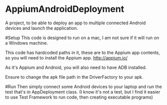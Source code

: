 # AppiumAndroidDeployment
A project, to be able to deploy an app to multiple connected Android devices and launch the application.

#Setup
This code is designed to run on a mac, I am not sure if it will run on a Windows machine. 

This code has hardcoded paths in it, these are to the Appium app contents, so you will need to install the Appium app. http://appium.io/

As it's Appium and Android, you will also need to have ADB installed.

Ensure to change the apk file path in the DriverFactory to your apk.

#Run
Then simply connect some Android devices to your laptop and run the test that's in AppDeployment class. 
(I know it's not a test, but I find it easier to use Test Framework to run code, then creating executable programs)


